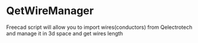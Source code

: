 # QetWireManager
Freecad script will allow you to import wires(conductors) from Qelectrotech and manage it in 3d space and get wires length
